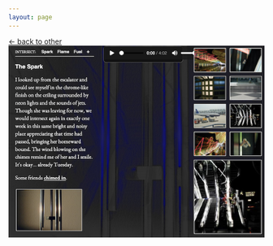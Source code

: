 ```yaml
---
layout: page
---
```

<script>document.title="𝗯𝘂𝗹𝗹𝘁𝗼𝘄𝗻.𝟮𝟬𝟮𝟮 | intersect"</script>

<div class="goback">
	<a href="/other/">&larr; back to other</a>
</div>
<div class="intersect" style="text-align:center;">
	<a href="https://joejenett.com/intersect/" title="click to open intersect"><img src="/images/intersect.png" alt="" /></a>	
</div>
			